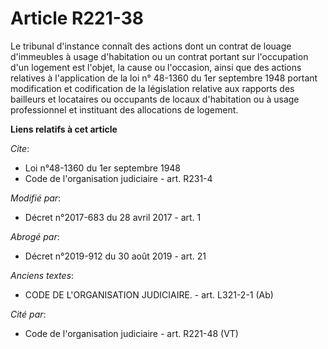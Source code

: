 # Article R221-38

Le tribunal d'instance connaît des actions dont un contrat de louage d'immeubles à usage d'habitation ou un contrat portant
sur l'occupation d'un logement est l'objet, la cause ou l'occasion, ainsi que des actions relatives à l'application de la loi
n° 48-1360 du 1er septembre 1948 portant modification et codification de la législation relative aux rapports des bailleurs
et locataires ou occupants de locaux d'habitation ou à usage professionnel et instituant des allocations de logement.

**Liens relatifs à cet article**

_Cite_:

  - Loi n°48-1360 du 1er septembre 1948
  - Code de l'organisation judiciaire - art. R231-4

_Modifié par_:

  - Décret n°2017-683 du 28 avril 2017 - art. 1

_Abrogé par_:

  - Décret n°2019-912 du 30 août 2019 - art. 21

_Anciens textes_:

  - CODE DE L'ORGANISATION JUDICIAIRE. - art. L321-2-1 (Ab)

_Cité par_:

  - Code de l'organisation judiciaire - art. R221-48 (VT)
